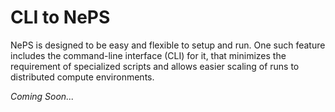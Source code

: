 # CLI to NePS

NePS is designed to be easy and flexible to setup and run. One such feature includes the command-line interface (CLI) for it, that minimizes the requirement of specialized scripts and allows easier scaling of runs to distributed compute environments.

*Coming Soon...*